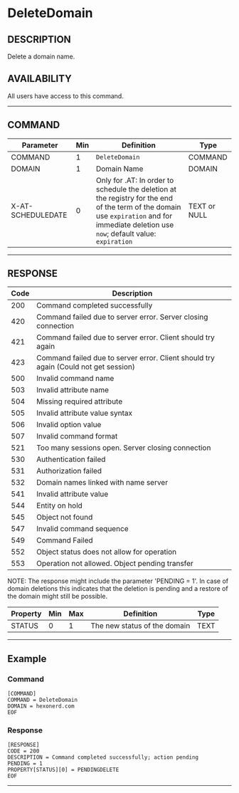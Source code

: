 # DeleteDomain

## DESCRIPTION
Delete a domain name.

## AVAILABILITY
All users have access to this command.

----
## COMMAND

Parameter | Min | Definition | Type
---- | ---- | ---- | ----
COMMAND | 1 | `DeleteDomain` | COMMAND
DOMAIN | 1 | Domain Name | DOMAIN
X-AT-SCHEDULEDATE | 0 | Only for .AT: In order to schedule the deletion at the registry for the end of the term of the domain use `expiration` and for immediate deletion use `now`; default value: `expiration` | TEXT or NULL

----
## RESPONSE

Code | Description
---- | ----
200 | Command completed successfully
420 | Command failed due to server error. Server closing connection
421 | Command failed due to server error. Client should try again
423 | Command failed due to server error. Client should try again (Could not get session)
500 | Invalid command name
503 | Invalid attribute name
504	| Missing required attribute
505 | Invalid attribute value syntax
506	| Invalid option value
507	| Invalid command format
521	| Too many sessions open. Server closing connection
530 | Authentication failed
531 | Authorization failed
532	| Domain names linked with name server
541 | Invalid attribute value
544	| Entity on hold
545	| Object not found
547	| Invalid command sequence
549 | Command Failed
552	| Object status does not allow for operation
553	| Operation not allowed. Object pending transfer

NOTE: The response might include the parameter 'PENDING = 1'. In case of domain deletions this indicates that the deletion is pending and a restore of the domain might still be possible.

Property | Min | Max | Definition | Type
---- | ---- | ---- | ---- | ----
STATUS | 0 | 1 | The new status of the domain | TEXT
----
## Example

### Command

```
[COMMAND]
COMMAND = DeleteDomain
DOMAIN = hexonerd.com
EOF
```
### Response

```
[RESPONSE]
CODE = 200
DESCRIPTION = Command completed successfully; action pending
PENDING = 1
PROPERTY[STATUS][0] = PENDINGDELETE
EOF
```

----
